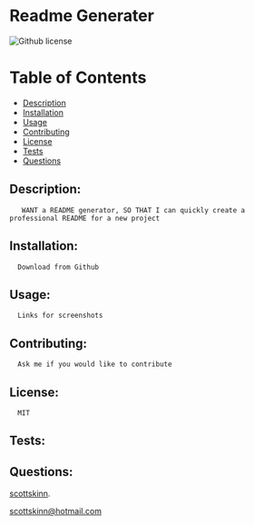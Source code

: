 

  # Readme Generater
  
  ![Github license](https://img.shields.io/badge/licence-MIT-blue.svg)

  # Table of Contents

  - [Description](#description)
  - [Installation](#installation)
  - [Usage](#usage)
  - [Contributing](#contributing)
  - [License](#license)
  - [Tests](#tests)
  - [Questions](#github)
 
  ## Description:

       WANT a README generator, SO THAT I can quickly create a professional README for a new project

  ## Installation:
      Download from Github

  ## Usage:
      Links for screenshots

  ## Contributing:
      Ask me if you would like to contribute

  ## License:
      MIT

  ## Tests:
      

  ## Questions:

  
  [scottskinn](https://github.com/scottskinn/).
  
  [scottskinn@hotmail.com](mailto:scottskinn@hotmail.com)

